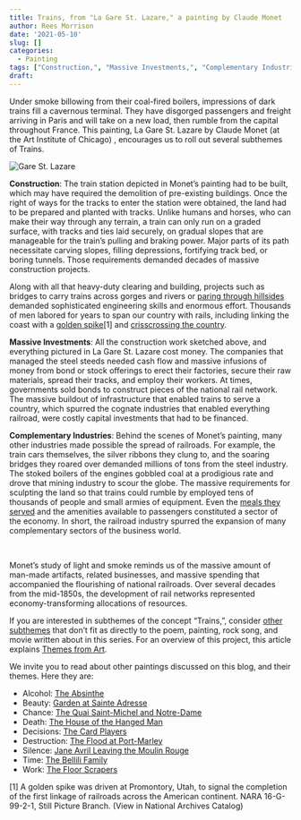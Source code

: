 ```yaml
---
title: Trains, from "La Gare St. Lazare," a painting by Claude Monet
author: Rees Morrison
date: '2021-05-10'
slug: []
categories:
  - Painting
tags: ["Construction,", "Massive Investments,", "Complementary Industries"]
draft: 
---
```


Under smoke billowing from their coal-fired boilers, impressions of dark trains fill a cavernous terminal.  They have disgorged passengers and freight arriving in Paris and will take on a new load, then rumble from the capital throughout France.  This painting, La Gare St. Lazare by Claude Monet (at the Art Institute of Chicago) , encourages us to roll out several subthemes of Trains.

<!--more-->

 
![Gare St. Lazare](/media/TrainsGare.jpg)

**Construction**:  The train station depicted in Monet’s painting had to be built, which may have required the demolition of pre-existing buildings.  Once the right of ways for the tracks to enter the station were obtained, the land had to be prepared and planted with tracks.  Unlike humans and horses, who can make their way through any terrain, a train can only run on a graded surface, with tracks and ties laid securely, on gradual slopes that are manageable for the train’s pulling and braking power.  Major parts of its path  necessitate carving slopes, filling depressions, fortifying track bed, or boring tunnels.  Those requirements demanded decades of massive construction projects.   

Along with all that heavy-duty clearing and building, projects such as bridges to carry trains across gorges and rivers or [paring through hillsides](https://themesfromart.com/post/2021-05-10-trains-from-the-railway-train-a-poem-by-emily-dickineson/trainsdickinson/) demanded sophisticated engineering skills and enormous effort. Thousands of men labored for years to span our country with rails, including linking the coast with a [golden spike](   )[1] and [crisscrossing the country](https://themesfromart.com/post/2021-05-10-trainsorleans/trainsorleans/).
 
**Massive Investments**:   All the construction work sketched above, and everything pictured in La Gare St. Lazare cost money.  The companies that managed the steel steeds needed cash flow and massive infusions of money from bond or stock offerings to erect their factories, secure their raw materials, spread their tracks, and employ their workers.  At times, governments sold bonds to construct pieces of the national rail network.  The massive buildout of infrastructure that enabled trains to serve a country, which spurred the cognate industries that enabled everything railroad, were costly capital investments that had to be financed.  

**Complementary Industries**: Behind the scenes of Monet’s painting, many other industries made possible the spread of railroads.  For example, the train cars themselves, the silver ribbons they clung to, and the soaring bridges they roared over demanded millions of tons from the steel industry.  The stoked boilers of the engines gobbled coal at a prodigious rate and drove that mining industry to scour the globe.  The massive requirements for sculpting the land so that trains could rumble by employed tens of thousands of people and small armies of equipment.  Even the [meals they served](https://themesfromart.com/post/2021-05-10-trains-from-murder-on-the-orient-express-a-movie-directed-by-sidney-lumet/trainsorient/) and the amenities available to passengers constituted a sector of the economy.  In short, the railroad industry spurred the expansion of many complementary sectors of the business world.  

&nbsp;

Monet’s study of light and smoke reminds us of the massive amount of man-made artifacts, related businesses, and massive spending that accompanied the flourishing of national railroads.  Over several decades from the mid-1850s, the development of rail networks represented economy-transforming allocations of resources.

If you are interested in subthemes of the concept “Trains,”, consider [other subthemes](Add) that don’t fit as directly to the poem, painting, rock song, and movie written about in this series.  For an overview of this project, this article explains [Themes from Art](http://bit.ly/3sRXopI).

We invite you to read about other paintings discussed on this blog, and their themes.  Here they are: 

* Alcohol:	[The Absinthe](https://themesfromart.com/post/2021-02-03-alcohol-absinthe-degas/alcoholabsinthedegas/)
* Beauty:	[Garden at Sainte Adresse](https://themesfromart.com/post/2021-04-21-beauty-garden-at-sainte-adresse-from-a-painting-by-claude-monet/beautystadress/)
* Chance:	[The Quai Saint-Michel and Notre-Dame](http://localhost:4321/post/2021-03-14-chancechurch/chancechurch/)
* Death:	[The House of the Hanged Man](https://themesfromart.com/post/2021-05-03-death-from-house-of-the-hanged-man-a-painting-by-paul-cezanne/deathhanged/)
* Decisions:	[The Card Players](https://themesfromart.com/post/2021-02-08-decisions-the-card-players-a-painting-by-paul-cezanne/decisionscardplayerscezanne/)
* Destruction:	[The Flood at Port-Marley](https://themesfromart.com/post/2021-02-18-destruction-from-flood-at-port-marly-a-painting-by-alfred-sisley/destructionflood/)
* Silence:	[Jane Avril Leaving the Moulin Rouge](https://themesfromart.com/post/silenceavril/)
* Time:	[The Bellili Family](https://themesfromart.com/post/2021-03-08-time-from-the-bellili-family-by-edgar-degas/timebellili/)
* Work:	[The Floor Scrapers](https://themesfromart.com/post/2021-02-26-workscrapers/workscrapers/)


[1] A golden spike was driven at Promontory, Utah, to signal the completion of the first linkage of railroads across the American continent. NARA 16-G-99-2-1, Still Picture Branch. (View in National Archives Catalog)

